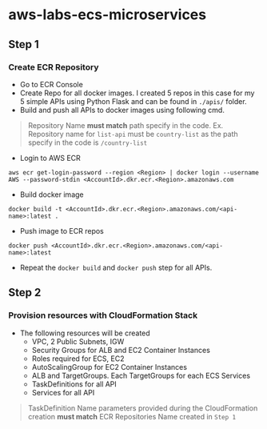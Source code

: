 ﻿# aws-labs-ecs-microservices

## Step 1
### Create ECR Repository
- Go to ECR Console
- Create Repo for all docker images. I created 5 repos in this case for my 5 simple APIs using Python Flask and can be found in `./apis/` folder.
- Build and push all APIs to docker images using following cmd.

> Repository Name **must match** path specify in the code. Ex. Repository name for `list-api` must be `country-list` as the path specify in the code is `/country-list`

  - Login to AWS ECR
  ~~~
  aws ecr get-login-password --region <Region> | docker login --username AWS --password-stdin <AccountId>.dkr.ecr.<Region>.amazonaws.com
  ~~~
  - Build docker image
  ~~~
  docker build -t <AccountId>.dkr.ecr.<Region>.amazonaws.com/<api-name>:latest .
  ~~~
  - Push image to ECR repos
  ~~~
  docker push <AccountId>.dkr.ecr.<Region>.amazonaws.com/<api-name>:latest
  ~~~
- Repeat the `docker build` and `docker push` step for all APIs.

## Step 2
### Provision resources with CloudFormation Stack
- The following resources will be created
  - VPC, 2 Public Subnets, IGW
  - Security Groups for ALB and EC2 Container Instances
  - Roles required for ECS, EC2
  - AutoScalingGroup for EC2 Container Instances
  - ALB and TargetGroups. Each TargetGroups for each ECS Services
  - TaskDefinitions for all API
  - Services for all API

> TaskDefinition Name parameters provided during the CloudFormation creation **must match** ECR Repositories Name created in `Step 1`
